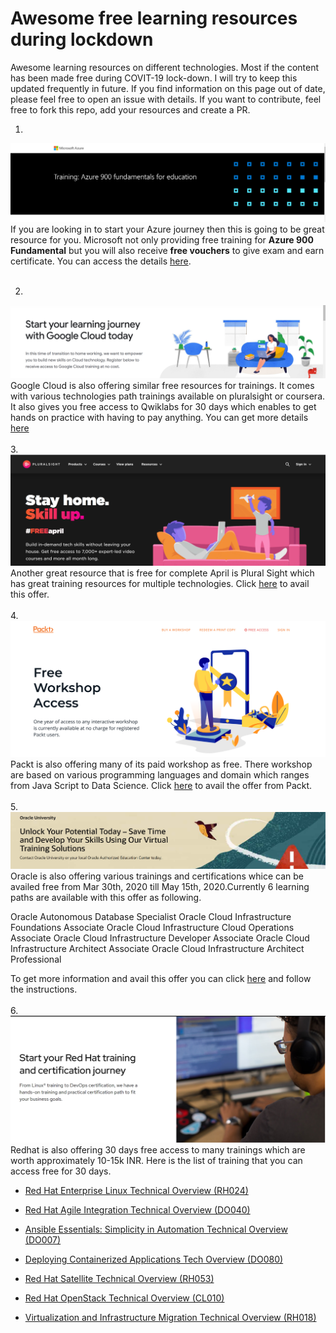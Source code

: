 # Awesome free learning resources during lockdown
Awesome learning resources on different technologies. Most if the content has been made free during COVIT-19 lock-down. I will try to keep this updated frequently in future. If you find information on this page out of date, please feel free to open an issue with details. If you want to contribute, feel free to fork this repo, add your resources and create a PR.


1. 
![Azure 900](/Images/Az900.PNG)
If you are looking in to start your Azure journey then this is going to be great resource for you. Microsoft not only providing free training for **Azure 900 Fundamental** but you will also receive **free vouchers** to give exam and earn certificate. You can access the details [here](https://info.microsoft.com/US-AzureApp-CATALOG-FY20-05May-12-TrainingAzure900fundamentalsforeducation-SRDEM15957_CatalogDisplayPage.html).
<br/><br/>

2. 
![Google Cloud Plateform](/Images/GCP.PNG)
Google Cloud is also offering similar free resources for trainings. It comes with various technologies path trainings available on pluralsight or coursera. It also gives you free access to Qwiklabs for 30 days which enables to get hands on practice with having to pay anything. You can get more details [here](https://inthecloud.withgoogle.com/training-discount/register.html)
<br/><br/>
3. 
![PluralSight](/Images/PSApril2020.PNG)
Another great resource that is free for complete April is Plural Sight which has great training resources for multiple technologies. Click [here](https://www.pluralsight.com/offer/2020/free-april-month?mkt_tok=eyJpIjoiTnpSa1lUUTJaR1ptT1dReSIsInQiOiJydVlSRWUyUk5XTE5DNTRDODRoenpHVHlnUjIyUnZVRFg0c1JKY3BHanBtNjBmMnNUUUpNK204K2U2RjIzaEdmMkpYZWl5dytucFBXYmtySW5ETGMrZkFKdUVkRkxrMnk3UHRwdmI3TDQxTWtpc1V6VTMwVnUwTEZUSlhNRXlWUyJ9&oid=7014Q0000022aAOQAY&promo=&utm_campaign=free-april&utm_content=&utm_medium=digital_email&utm_source=email&utm_term=&vid=7014Q0000022alAQAQ) to avail this offer.
<br/><br/>
4. 
![Packt Free WorkShop](/Images/PacktApril20.PNG)
Packt is also offering many of its paid workshop as free. There workshop are based on various programming languages and domain which ranges from Java Script to Data Science. Click [here](https://courses.packtpub.com/pages/free) to avail the offer from Packt.
<br/><br/>
5. 
![Oracle University](/Images/Oracle.PNG)
Oracle is also offering various trainings and certifications whice can be availed free from Mar 30th, 2020 till May 15th, 2020.Currently 6 learning paths are available with this offer as following.

Oracle Autonomous Database Specialist
Oracle Cloud Infrastructure Foundations Associate
Oracle Cloud Infrastructure Cloud Operations Associate
Oracle Cloud Infrastructure Developer Associate
Oracle Cloud Infrastructure Architect Associate
Oracle Cloud Infrastructure Architect Professional

To get more information and avail this offer you can click [here](https://www.oracle.com/corporate/blog/free-certifications-oracle-oci-autonomous-033020.html?SC=%3Aso%3Atw%3Aor%3Aawr%3Aocorp%3A&source=%3Aso%3Atw%3Aor%3Aawr%3Aocorp%3A&fbclid=IwAR0bO2bZa5V3dC3EVM-qUWyfPqsCebeIq7-GZ7BcfhbmPn6D-wxBCFtAAFA) and follow the instructions.
<br/><br/>
6. 
![RedHat Trainings](/Images/RedHat.PNG)
Redhat is also offering 30 days free access to many trainings which are worth approximately 10-15k INR. Here is the list of training that you can access free for 30 days. <br/>

- [Red Hat Enterprise Linux Technical Overview (RH024)](https://www.redhat.com/en/services/training/rh024-red-hat-linux-technical-overview)

- [Red Hat Agile Integration Technical Overview (DO040)](https://www.redhat.com/en/services/training/do040-red-hat-agile-integration-technical-overview)
- [Ansible Essentials: Simplicity in Automation Technical Overview (DO007)](https://www.redhat.com/en/services/training/do007-ansible-essentials-simplicity-automation-technical-overview)
- [Deploying Containerized Applications Tech Overview (DO080)](https://www.redhat.com/en/services/training/do080-deploying-containerized-applications-technical-overview)
- [Red Hat Satellite Technical Overview (RH053)]( https://www.redhat.com/en/services/training/rh053-red-hat-satellite-technical-overview)
- [Red Hat OpenStack Technical Overview (CL010)](https://www.redhat.com/en/services/training/cl010-red-hat-openstack-technical-overview)
- [Virtualization and Infrastructure Migration Technical Overview (RH018)](https://www.redhat.com/en/services/training/rh018-virtualization-and-infrastructure-migration-technical-overview)